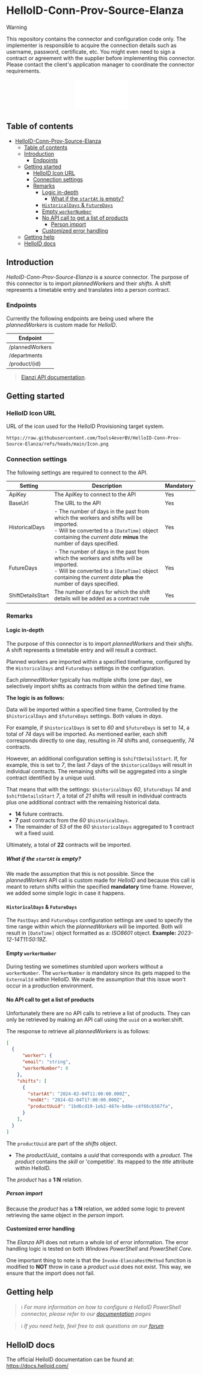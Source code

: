 
# HelloID-Conn-Prov-Source-Elanza


> [!WARNING]
> This repository contains the connector and configuration code only. The implementer is responsible to acquire the connection details such as username, password, certificate, etc. You might even need to sign a contract or agreement with the supplier before implementing this connector. Please contact the client's application manager to coordinate the connector requirements. 

<p align="center">
  <img src="https://raw.githubusercontent.com/Tools4everBV/HelloID-Conn-Prov-Source-Elanza/refs/heads/main/Logo.png">
</p>

## Table of contents

- [HelloID-Conn-Prov-Source-Elanza](#helloid-conn-prov-source-elanza)
  - [Table of contents](#table-of-contents)
  - [Introduction](#introduction)
    - [Endpoints](#endpoints)
  - [Getting started](#getting-started)
    - [HelloID Icon URL](#helloid-icon-url)
    - [Connection settings](#connection-settings)
    - [Remarks](#remarks)
      - [Logic in-depth](#logic-in-depth)
        - [What if the `startAt` is empty?](#what-if-the-startat-is-empty)
      - [`HistoricalDays` \& `FutureDays`](#historicaldays--futuredays)
      - [Empty `workerNumber`](#empty-workernumber)
      - [No API call to get a list of products](#no-api-call-to-get-a-list-of-products)
        - [Person import](#person-import)
      - [Customized error handling](#customized-error-handling)
  - [Getting help](#getting-help)
  - [HelloID docs](#helloid-docs)


## Introduction

_HelloID-Conn-Prov-Source-Elanza_ is a _source_ connector. The purpose of this connector is to import _plannedWorkers_ and their _shifts_. A shift represents a timetable entry and translates into a person contract.

### Endpoints

Currently the following endpoints are being used where the _plannedWorkers_ is custom made for _HelloID_.

| Endpoint        |
| --------------- |
| /plannedWorkers |
| /departments    |
| /product/{id}   |

>  [Elanzi API documentation](https://app.elanza.nl/rest-api/v1/documentation).

## Getting started

### HelloID Icon URL
URL of the icon used for the HelloID Provisioning target system.

```
https://raw.githubusercontent.com/Tools4everBV/HelloID-Conn-Prov-Source-Elanza/refs/heads/main/Icon.png
```


### Connection settings

The following settings are required to connect to the API.

| Setting           | Description                                                                                                                                                                                                 | Mandatory |
| ----------------- | ----------------------------------------------------------------------------------------------------------------------------------------------------------------------------------------------------------- | --------- |
| ApiKey            | The ApiKey to connect to the API                                                                                                                                                                            | Yes       |
| BaseUrl           | The URL to the API                                                                                                                                                                                          | Yes       |
| HistoricalDays    | - The number of days in the past from which the workers and shifts will be imported.<br> - Will be converted to a `[DateTime]` object containing the _current date_ __minus__ the number of days specified. | Yes       |
| FutureDays        | - The number of days in the past from which the workers and shifts will be imported.<br> - Will be converted to a `[DateTime]` object containing the _current date_ __plus__ the number of days specified.  | Yes       |
| ShiftDetailsStart | The number of days for which the shift details will be added as a contract rule                                                                                                                             | Yes       |

### Remarks

#### Logic in-depth

The purpose of this connector is to import _plannedWorkers_ and their _shifts_. A shift represents a timetable entry and will result a contract.

Planned workers are imported within a specified timeframe, configured by the `HistoricalDays` and `FutureDays` settings in the configuration.

Each _plannedWorker_ typically has multiple shifts (one per day), we selectively import shifts as contracts from within the defined time frame.

__The logic is as follows:__

Data will be imported within a specified time frame, Controlled by the `$historicalDays` and `$futureDays` settings. Both values in _days_.

For example, if `$historicalDays` is set to _60_ and `$futureDays` is set to _14_, a total of _74_ days will be imported.
As mentioned earlier, each shift corresponds directly to one day, resulting in _74_ shifts and, consequently, _74_ contracts.

However, an additional configuration setting is `$shiftDetailsStart`.
If, for example, this is set to _7_, the last _7_ days of the `$historicalDays` will result in individual contracts.
The remaining shifts will be aggregated into a single contract identified by a unique uuid.

That means that with the settings: `$historicalDays` _60_, `$futureDays` _14_ and `$shiftDetailsStart` _7_, a total of _21_ shifts will result in individual contracts plus one additional contract with the remaining historical data.

- __14__ future contracts.
- __7__ past contracts from the _60_ `$historicalDays`.
- The remainder of _53_ of the _60_ `$historicalDays` aggregated to __1__ contract wit a fixed uuid.

Ultimately, a total of __22__ contracts will be imported.

##### What if the `startAt` is empty?

We made the assumption that this is not possible. Since the _plannedWorkers_ API call is custom made for _HelloID_ and because this call is meant to return shifts within the specified __mandatory__ time frame. However, we added some simple logic in case it happens.

#### `HistoricalDays` & `FutureDays`

The `PastDays` and `FutureDays` configuration settings are used to specify the time range within which the _plannedWorkers_ will be imported. Both will result in `[DateTime]` object formatted as a: _ISO8601_ object. __Example:__ _2023-12-14T11:50:19Z_.

#### Empty `workerNumber`

During testing we sometimes stumbled upon workers without a `workerNumber`. The `workerNumber` is mandatory since its gets mapped to the `ExternalId` within HelloID. We made the assumption that this issue won't occur in a production environment.

#### No API call to get a list of products

Unfortunately there are no API calls to retrieve a list of products. They can only be retrieved by making an API call using the `uuid` on a worker.shift.

The response to retrieve all _plannedWorkers_ is as follows:

```JSON
[
  {
      "worker": {
      "email": "string",
      "workerNumber": 0
    },
    "shifts": [
      {
        "startAt": "2024-02-04T11:00:00.000Z",
        "endAt": "2024-02-04T17:00:00.000Z",
        "productUuid": "1bd6cd19-1eb2-487e-bd8e-c4f66cb567fa",
      }
    ],
  }
]
```

The `productUuid` are part of the _shifts_ object.

- The _productUuid__ contains a _uuid_ that corresponds with a _product_. The _product_ contains the _skill_ or 'competitie'. 
  Its mapped to the _title_ attribute within HelloID.

The _product_ has a __1:N__ relation.

##### Person import

Because the _product_ has a __1:N__ relation, we added some logic to prevent retrieving the same object in the _person_ import.

#### Customized error handling

The _Elanza_ API does not return a whole lot of error information. The error handling logic is tested on both _Windows PowerShell_ and _PowerShell Core_.

One important thing to note is that the `Invoke-ElanzaRestMethod` function is modified to __NOT__ throw in case a _product_ `uuid` does not exist. This way, we ensure that the import does not fail.

## Getting help

> ℹ️ _For more information on how to configure a HelloID PowerShell connector, please refer to our [documentation](https://docs.helloid.com/hc/en-us/articles/360012557600-Configure-a-custom-PowerShell-source-system) pages_

> ℹ️ _If you need help, feel free to ask questions on our [forum](https://forum.helloid.com)_

## HelloID docs

The official HelloID documentation can be found at: https://docs.helloid.com/

